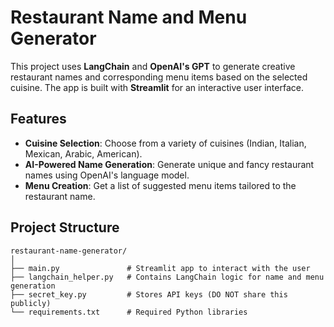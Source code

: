 
# Restaurant Name and Menu Generator

This project uses **LangChain** and **OpenAI's GPT** to generate creative restaurant names and corresponding menu items based on the selected cuisine. The app is built with **Streamlit** for an interactive user interface.

## Features

- **Cuisine Selection**: Choose from a variety of cuisines (Indian, Italian, Mexican, Arabic, American).
- **AI-Powered Name Generation**: Generate unique and fancy restaurant names using OpenAI's language model.
- **Menu Creation**: Get a list of suggested menu items tailored to the restaurant name.

## Project Structure

```
restaurant-name-generator/
│
├── main.py               # Streamlit app to interact with the user
├── langchain_helper.py   # Contains LangChain logic for name and menu generation
├── secret_key.py         # Stores API keys (DO NOT share this publicly)
└── requirements.txt      # Required Python libraries
```